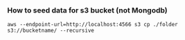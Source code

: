### How to seed data for s3 bucket (not Mongodb)

```shell
aws --endpoint-url=http://localhost:4566 s3 cp ./folder s3://bucketname/ --recursive
```
